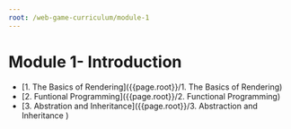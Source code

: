 ```yaml
---
root: /web-game-curriculum/module-1
---
```




# Module 1- Introduction

* [1. The Basics of Rendering]({{page.root}}/1. The Basics of Rendering)
* [2. Funtional Programming]({{page.root}}/2. Functional Programming)
* [3. Abstration and Inheritance]({{page.root}}/3. Abstraction and Inheritance )